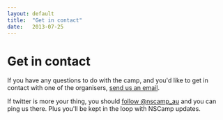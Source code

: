 ```yaml
---
layout: default
title:  "Get in contact"
date:   2013-07-25
---
```


Get in contact
==============

If you have any questions to do with the camp, and you'd like to get in contact with one of the organisers,
[send us an email](mailto:hack@nscamp.com).

If twitter is more your thing, you should [follow @nscamp_au](https:twitter.com/nscamp_au) and you can ping us there. Plus you'll be kept in the loop with NSCamp updates.

